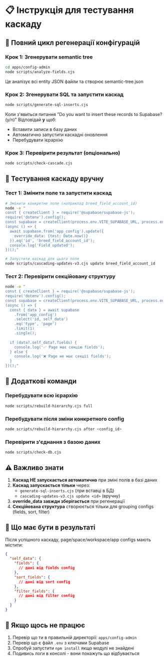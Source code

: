 # 📋 Інструкція для тестування каскаду

## 🔄 Повний цикл регенерації конфігурацій

### Крок 1: Згенерувати semantic tree
```bash
cd apps/config-admin
node scripts/analyze-fields.cjs
```
Це аналізує всі entity JSON файли та створює semantic-tree.json

### Крок 2: Згенерувати SQL та запустити каскад
```bash
node scripts/generate-sql-inserts.cjs
```
Коли з'явиться питання "Do you want to insert these records to Supabase? (y/n)"
Відповідай **y** щоб:
- Вставити записи в базу даних
- Автоматично запустити каскадні оновлення
- Перебудувати ієрархію

### Крок 3: Перевірити результат (опціонально)
```bash
node scripts/check-cascade.cjs
```

## 🧪 Тестування каскаду вручну

### Тест 1: Змінити поле та запустити каскад
```bash
# Змінити конкретне поле (наприклад breed_field_account_id)
node -e "
const { createClient } = require('@supabase/supabase-js');
require('dotenv').config();
const supabase = createClient(process.env.VITE_SUPABASE_URL, process.env.VITE_SUPABASE_SERVICE_KEY);
(async () => {
  await supabase.from('app_config').update({
    override_data: {test: Date.now()}
  }).eq('id', 'breed_field_account_id');
  console.log('Field updated');
})();"

# Запустити каскад для цього поля
node scripts/cascading-updates-v3.cjs update breed_field_account_id
```

### Тест 2: Перевірити секційовану структуру
```bash
node -e "
const { createClient } = require('@supabase/supabase-js');
require('dotenv').config();
const supabase = createClient(process.env.VITE_SUPABASE_URL, process.env.VITE_SUPABASE_SERVICE_KEY);
(async () => {
  const { data } = await supabase
    .from('app_config')
    .select('id, self_data')
    .eq('type', 'page')
    .limit(1)
    .single();
  
  if (data?.self_data?.fields) {
    console.log('✅ Page має секцію fields');
  } else {
    console.log('❌ Page не має секції fields');
  }
})();"
```

## 🔧 Додаткові команди

### Перебудувати всю ієрархію
```bash
node scripts/rebuild-hierarchy.cjs full
```

### Перебудувати після зміни конкретного config
```bash
node scripts/rebuild-hierarchy.cjs after <config_id>
```

### Перевірити з'єднання з базою даних
```bash
node scripts/check-db.cjs
```

## ⚠️ Важливо знати

1. **Каскад НЕ запускається автоматично** при зміні полів в базі даних
2. **Каскад запускається тільки** через:
   - `generate-sql-inserts.cjs` (при вставці в БД)
   - `cascading-updates-v3.cjs update <id>` (вручну)
3. **override_data завжди зберігається** при регенерації
4. **Секційована структура** створюється тільки для grouping configs (fields, sort, filter)

## 🎯 Що має бути в результаті

Після успішного каскаду, page/space/workspace/app configs мають містити:
```json
{
  "self_data": {
    "fields": {
      // дані від fields config
    },
    "sort_fields": {
      // дані від sort config
    },
    "filter_fields": {
      // дані від filter config
    }
  }
}
```

## 🐛 Якщо щось не працює

1. Перевір що ти в правильній директорії: `apps/config-admin`
2. Перевір що є файл `.env` з ключами Supabase
3. Спробуй запустити `npm install` якщо модулі не знайдені
4. Подивись логи в консолі - вони покажуть що відбувається